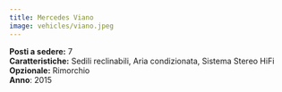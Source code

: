 ```yaml
---
title: Mercedes Viano
image: vehicles/viano.jpeg
---
```


**Posti a sedere:** 7<br>
**Caratteristiche:** Sedili reclinabili, Aria condizionata, Sistema Stereo HiFi<br>
**Opzionale:** Rimorchio<br>
**Anno**: 2015<br>